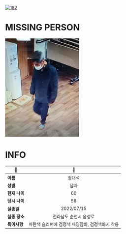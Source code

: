 [![182](https://img.shields.io/badge/%EC%8B%A4%EC%A2%85%EC%8B%A0%EA%B3%A0%EB%8A%94%20%EA%B5%AD%EB%B2%88%EC%97%86%EC%9D%B4-182-blue)](http://safe182.go.kr/index.do)

# MISSING PERSON

<img src="./missing_person.jpg">

# INFO

|🔑|💎|
|--|:--:|
|**이름**|정대석|
|**성별**|남자|
|**현재 나이**|60|
|**당시 나이**|58|
|**실종일**|2022/07/15|
|**실종 장소**|전라남도 순천시 읍성로 |
|**특이사항**|파란색 슬리퍼에 검정색 패딩잠바, 검정색바지 착용|
